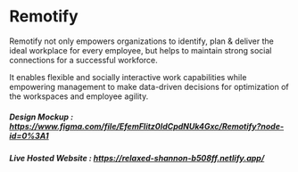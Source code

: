 # Remotify

Remotify not only empowers organizations to identify, plan & deliver the ideal workplace for every employee, but helps to maintain strong social connections for a successful workforce.

It enables flexible and socially interactive work capabilities while empowering management to make data-driven decisions for optimization of the workspaces and employee agility.


##### Design Mockup : https://www.figma.com/file/EfemFlitz0IdCpdNUk4Gxc/Remotify?node-id=0%3A1
##### Live Hosted Website : https://relaxed-shannon-b508ff.netlify.app/
